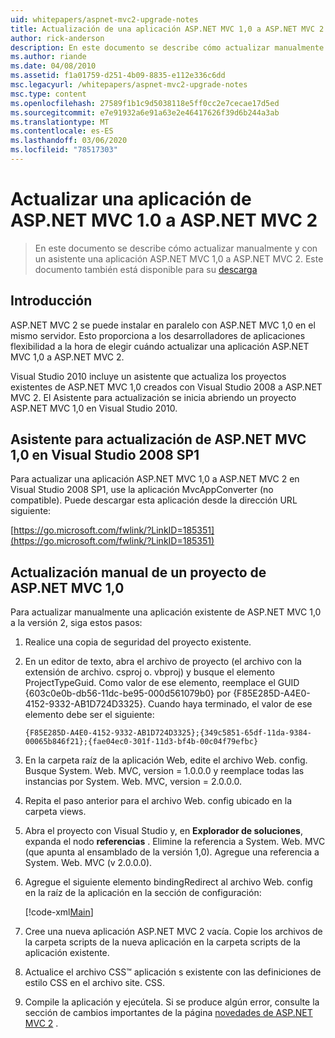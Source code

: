 ```yaml
---
uid: whitepapers/aspnet-mvc2-upgrade-notes
title: Actualización de una aplicación ASP.NET MVC 1,0 a ASP.NET MVC 2 | Microsoft Docs
author: rick-anderson
description: En este documento se describe cómo actualizar manualmente y con un asistente una aplicación ASP.NET MVC 1,0 a ASP.NET MVC 2. Este documento también está disponible para d...
ms.author: riande
ms.date: 04/08/2010
ms.assetid: f1a01759-d251-4b09-8835-e112e336c6dd
msc.legacyurl: /whitepapers/aspnet-mvc2-upgrade-notes
msc.type: content
ms.openlocfilehash: 27589f1b1c9d5038118e5ff0cc2e7cecae17d5ed
ms.sourcegitcommit: e7e91932a6e91a63e2e46417626f39d6b244a3ab
ms.translationtype: MT
ms.contentlocale: es-ES
ms.lasthandoff: 03/06/2020
ms.locfileid: "78517303"
---
```

# <a name="upgrading-an-aspnet-mvc-10-application-to-aspnet-mvc-2"></a>Actualizar una aplicación de ASP.NET MVC 1.0 a ASP.NET MVC 2

> En este documento se describe cómo actualizar manualmente y con un asistente una aplicación ASP.NET MVC 1,0 a ASP.NET MVC 2. Este documento también está disponible para su [descarga](https://download.microsoft.com/download/F/1/6/F16F9AF9-8EF4-4845-BC97-639791D5699C/MVC2-Upgrade-Notes.pdf)

## <a name="introduction"></a>Introducción

ASP.NET MVC 2 se puede instalar en paralelo con ASP.NET MVC 1,0 en el mismo servidor. Esto proporciona a los desarrolladores de aplicaciones flexibilidad a la hora de elegir cuándo actualizar una aplicación ASP.NET MVC 1,0 a ASP.NET MVC 2.

Visual Studio 2010 incluye un asistente que actualiza los proyectos existentes de ASP.NET MVC 1,0 creados con Visual Studio 2008 a ASP.NET MVC 2. El Asistente para actualización se inicia abriendo un proyecto ASP.NET MVC 1,0 en Visual Studio 2010.

## <a name="upgrade-wizard-for-aspnet-mvc-10-on-visual-studio-2008-sp1"></a>Asistente para actualización de ASP.NET MVC 1,0 en Visual Studio 2008 SP1

Para actualizar una aplicación ASP.NET MVC 1,0 a ASP.NET MVC 2 en Visual Studio 2008 SP1, use la aplicación MvcAppConverter (no compatible). Puede descargar esta aplicación desde la dirección URL siguiente:

[https://go.microsoft.com/fwlink/?LinkID=185351](https://go.microsoft.com/fwlink/?LinkID=185351)

## <a name="manually-upgrading-an-aspnet-mvc-10-project"></a>Actualización manual de un proyecto de ASP.NET MVC 1,0

Para actualizar manualmente una aplicación existente de ASP.NET MVC 1,0 a la versión 2, siga estos pasos:

1. Realice una copia de seguridad del proyecto existente.
2. En un editor de texto, abra el archivo de proyecto (el archivo con la extensión de archivo. csproj o. vbproj) y busque el elemento ProjectTypeGuid. Como valor de ese elemento, reemplace el GUID {603c0e0b-db56-11dc-be95-000d561079b0} por {F85E285D-A4E0-4152-9332-AB1D724D3325}. Cuando haya terminado, el valor de ese elemento debe ser el siguiente: 

    `{F85E285D-A4E0-4152-9332-AB1D724D3325};{349c5851-65df-11da-9384-00065b846f21};{fae04ec0-301f-11d3-bf4b-00c04f79efbc}`
3. En la carpeta raíz de la aplicación Web, edite el archivo Web. config. Busque System. Web. MVC, version = 1.0.0.0 y reemplace todas las instancias por System. Web. MVC, version = 2.0.0.0.
4. Repita el paso anterior para el archivo Web. config ubicado en la carpeta views.
5. Abra el proyecto con Visual Studio y, en **Explorador de soluciones**, expanda el nodo **referencias** . Elimine la referencia a System. Web. MVC (que apunta al ensamblado de la versión 1,0). Agregue una referencia a System. Web. MVC (v 2.0.0.0).
6. Agregue el siguiente elemento bindingRedirect al archivo Web. config en la raíz de la aplicación en la sección de configuración:   

    [!code-xml[Main](aspnet-mvc2-upgrade-notes/samples/sample1.xml)]
7. Cree una nueva aplicación ASP.NET MVC 2 vacía. Copie los archivos de la carpeta scripts de la nueva aplicación en la carpeta scripts de la aplicación existente.
8. Actualice el archivo CSS™ aplicación s existente con las definiciones de estilo CSS en el archivo site. CSS.
9. Compile la aplicación y ejecútela. Si se produce algún error, consulte la sección de cambios importantes de la página [novedades de ASP.NET MVC 2](https://go.microsoft.com/fwlink/?LinkID=185038) .
